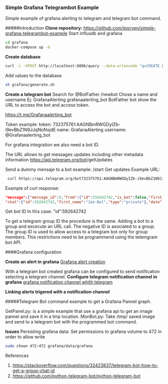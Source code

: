 ### Simple Grafana Telegrambot Example

Simple example of grafana alerting to telegram and telegram bot command.


#####Introduction
**Clone repository:** https://github.com/jporven/simple-grafana-telegrambot-example
Start influxdb and grafana
```bash
cd grafana
docker-compose up -d
```
**Create database**
```bash
curl -i -XPOST http://localhost:8086/query --data-urlencode "q=CREATE DATABASE testdb"
```
Add values to the database
```bash
sh grafana/generate.sh
```
**Create a telegram bot**
Search for @BotFather
/newbot
Chose a name and username
Ej:
GrafanaAlerting
grafanaalerting_bot
BotFather bot show the URL to access the bot and access token.

https://t.me/Grafanaalerting_bot

Token example:
token:
  732375761:AAGNBmRWGDyIZb-i9evBbZ1N9JJqNoNxjdE
name:
  GrafanaAlerting
username:
  @Grafanaalerting_bot

For grafana integration we also need a bot ID.

The URL allows to get messages updates including other metadata information
https://api.telegram.org/bot<YourBOTToken>/getUpdates

Send a dummy mensaje to a bot
example: /start
Get updates
Example URL:
```bash
 curl https://api.telegram.org/bot732375761:AAGNBmRWGDyIZb-i9evBbZ1N9JJqNoNxjdE/getUpdates
```
Example of curl response:
```json
"message":{"message_id":9,"from":{"id":592642742,"is_bot":false,"first_name":"Joe-Bel","language_code":"en"},
"chat":{"id":592642742,"first_name":"Joe-Bel","type":"private"},"date":1550747829,"text":"/help","entities":[{"offset":0,"length":5,"type":"bot_command"}]}}]}
```

Get bot ID
In this case:
  "id":592642742

To get a telegram group ID the procedure is the same. Adding a bot to a group and excecute an URL call. The negative ID is asociated to a group. The group ID is used to allow access to a telegram bot only for group members. This restrictions need to be programmend using the telemgram bot API.

####Grafana configuration

**Create an alert in grafana**
[Grafana alert creation](doc/gif/grafana_create_alert.gif?raw=true "Grafana alert creation")

With a telegram bot created grafana can be configured to send notification selecting a telegram channel.
**Configure telegram notification channel in grafana**
[grafana notification channel whith telegram](doc/gif/grafana_telegram_send_notification.gif)

**Linking alerts trigered with a notification channel**

#####Telegram Bot command example to get a Grafana Pannel graph.

GetPanel.py: is a simple example that use a grafana api to get an image pannel and save it in a tmp location.
MonBot.py: Take /tmp/ saved image and send to a telegram bot with the programmed bot command.

**Issues**
Persisting grafana data: 
Set permissions to grafana volume to 472 in order to allow write
```bash
sudo chown 472:472 grafana/data/grafana
```


References
1. https://stackoverflow.com/questions/32423837/telegram-bot-how-to-get-a-group-chat-id
2. https://github.com/python-telegram-bot/python-telegram-bot
   